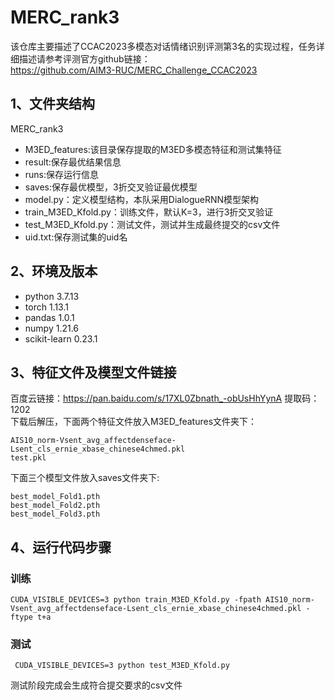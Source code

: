 # MERC_rank3
该仓库主要描述了CCAC2023多模态对话情绪识别评测第3名的实现过程，任务详细描述请参考评测官方github链接：<br>https://github.com/AIM3-RUC/MERC_Challenge_CCAC2023
## 1、文件夹结构
MERC_rank3
- M3ED_features:该目录保存提取的M3ED多模态特征和测试集特征
- result:保存最优结果信息
- runs:保存运行信息
- saves:保存最优模型，3折交叉验证最优模型
- model.py：定义模型结构，本队采用DialogueRNN模型架构
- train_M3ED_Kfold.py：训练文件，默认K=3，进行3折交叉验证
- test_M3ED_Kfold.py：测试文件，测试并生成最终提交的csv文件
- uid.txt:保存测试集的uid名
## 2、环境及版本
* python 3.7.13
* torch 1.13.1
* pandas 1.0.1
* numpy 1.21.6
* scikit-learn 0.23.1
## 3、特征文件及模型文件链接
百度云链接：https://pan.baidu.com/s/17XL0Zbnath_-obUsHhYynA          提取码：1202<br>
下载后解压，下面两个特征文件放入M3ED_features文件夹下：
```
AIS10_norm-Vsent_avg_affectdenseface-Lsent_cls_ernie_xbase_chinese4chmed.pkl
test.pkl
```
下面三个模型文件放入saves文件夹下:
```
best_model_Fold1.pth
best_model_Fold2.pth
best_model_Fold3.pth
```
## 4、运行代码步骤
###   训练
```
CUDA_VISIBLE_DEVICES=3 python train_M3ED_Kfold.py -fpath AIS10_norm-Vsent_avg_affectdenseface-Lsent_cls_ernie_xbase_chinese4chmed.pkl -ftype t+a
```
###   测试
```
 CUDA_VISIBLE_DEVICES=3 python test_M3ED_Kfold.py
```
测试阶段完成会生成符合提交要求的csv文件
